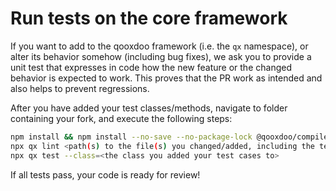 # Run tests on the core framework

If you want to add to the qooxdoo framework (i.e. the `qx` namespace), or alter 
its behavior somehow (including bug fixes), we ask you to provide a unit test that
expresses in code how the new feature or the changed behavior is expected to work.
This proves that the PR work as intended and also helps to prevent regressions. 

After you have added your test classes/methods, navigate to folder containing your
fork, and execute the following steps:

```bash
npm install && npm install --no-save --no-package-lock @qooxdoo/compiler 
npx qx lint <path(s) to the file(s) you changed/added, including the test class>
npx qx test --class=<the class you added your test cases to> 
```

If all tests pass, your code is ready for review!
